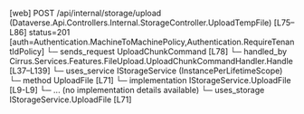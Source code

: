 [web] POST /api/internal/storage/upload  (Dataverse.Api.Controllers.Internal.StorageController.UploadTempFile)  [L75–L86] status=201 [auth=Authentication.MachineToMachinePolicy,Authentication.RequireTenantIdPolicy]
  └─ sends_request UploadChunkCommand [L78]
    └─ handled_by Cirrus.Services.Features.FileUpload.UploadChunkCommandHandler.Handle [L37–L139]
      └─ uses_service IStorageService (InstancePerLifetimeScope)
        └─ method UploadFile [L71]
          └─ implementation IStorageService.UploadFile [L9-L9]
          └─ ... (no implementation details available)
      └─ uses_storage IStorageService.UploadFile [L71]


